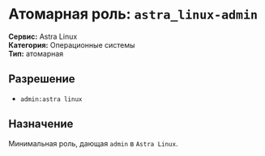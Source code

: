 # Атомарная роль: `astra_linux-admin`

**Сервис:** Astra Linux  
**Категория:** Операционные системы  
**Тип:** атомарная

## Разрешение
- `admin:astra linux`

## Назначение
Минимальная роль, дающая `admin` в `Astra Linux`.
